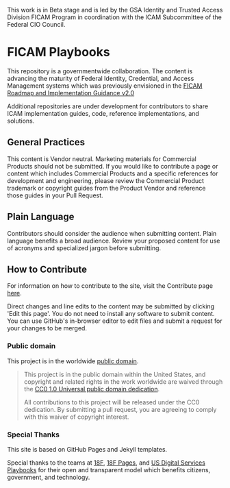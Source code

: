 <!--
  Federalist recommends you use Continuous Integration to automatically test
  and validate any new changes to your site. CircleCI is free for open source
  projcets. You should replace this badge with your own.

  https://circleci.com/
-->
<!--[![CircleCI](https://circleci.com/gh/18F/federalist-uswds-jekyll.svg?style=svg)](https://circleci.com/gh/18F/federalist-uswds-jekyll)

[![Dependabot Status](https://api.dependabot.com/badges/status?host=github&repo=18F/federalist-uswds-jekyll)](https://dependabot.com)
-->

This work is in Beta stage and is led by the GSA Identity and Trusted Access Division FICAM Program in coordination with the ICAM Subcommittee of the Federal CIO Council.

# FICAM Playbooks
This repository is a governmentwide collaboration. The content is advancing the maturity of Federal Identity, Credential, and Access Management systems which was previously envisioned in the [FICAM Roadmap and Implementation Guidance v2.0](../../docs/roadmap-ficam-v2-20111202.pdf)

Additional repositories are under development for contributors to share ICAM implementation guides, code, reference implementations, and solutions.

## General Practices
This content is Vendor neutral. Marketing materials for Commercial Products should not be submitted. If you would like to contribute a page or content which includes Commercial Products and a specific references for development and engineering, please review the Commercial Product trademark or copyright guides from the Product Vendor and reference those guides in your Pull Request.  

## Plain Language
Contributors should consider the audience when submitting content. Plain language benefits a broad audience. Review your proposed content for use of acronyms and specialized jargon before submitting.

## How to Contribute
For information on how to contribute to the site, visit the Contribute page [here](/_pages/contribute.md/).

Direct changes and line edits to the content may be submitted by clicking 'Edit this page'. You do not need to install any software to submit content. You can use GitHub's in-browser editor to edit files and submit a request for your changes to be merged.

### Public domain

This project is in the worldwide [public domain](/_pages/license.md/). 

> This project is in the public domain within the United States, and copyright and related rights in the work worldwide are waived through the [CC0 1.0 Universal public domain dedication](https://creativecommons.org/publicdomain/zero/1.0/).
>
> All contributions to this project will be released under the CC0 dedication. By submitting a pull request, you are agreeing to comply with this waiver of copyright interest.

### Special Thanks
This site is based on GitHub Pages and Jekyll templates. 

Special thanks to the teams at [18F](https://18f.gsa.gov/), [18F Pages](https://pages.18f.gov/), and [US Digital Services Playbooks](https://playbook.cio.gov/) for their open and transparent model which benefits citizens, government, and technology.
